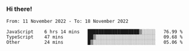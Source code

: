 ### Hi there!

<!--START_SECTION:waka-->

```text
From: 11 November 2022 - To: 18 November 2022

JavaScript    6 hrs 14 mins   ███████████████████▒░░░░░   76.99 %
TypeScript    47 mins         ██▒░░░░░░░░░░░░░░░░░░░░░░   09.68 %
Other         24 mins         █▒░░░░░░░░░░░░░░░░░░░░░░░   05.06 %
```

<!--END_SECTION:waka-->
